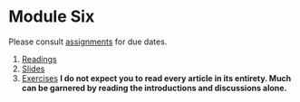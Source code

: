 # Module Six

Please consult [assignments](./references/assignments.md) for due dates. 
1. [Readings](./readings/readings.md)
2. [Slides](./slides)
3. [Exercises](./exercises/exercises.md) **I do not expect you to read every article in its entirety. Much can be garnered by reading the introductions and discussions alone.** 

